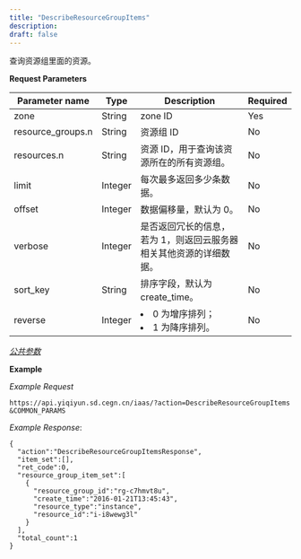 ```yaml
---
title: "DescribeResourceGroupItems"
description: 
draft: false
---
```




查询资源组里面的资源。

**Request Parameters**

| Parameter name | Type | Description | Required |
| --- | --- | --- | --- |
| zone | String | zone ID | Yes |
| resource_groups.n | String | 资源组 ID | No |
| resources.n | String | 资源 ID，用于查询该资源所在的所有资源组。 | No |
| limit | Integer | 每次最多返回多少条数据。 | No |
| offset | Integer | 数据偏移量，默认为 0。 | No |
| verbose | Integer | 是否返回冗长的信息，若为 1，则返回云服务器相关其他资源的详细数据。 | No |
| sort_key | String | 排序字段，默认为 create_time。 | No |
| reverse | Integer | <li>0 为增序排列；<li>1 为降序排列。 | No |

[_公共参数_](../../../parameters/)

**Example**

_Example Request_

```
https://api.yiqiyun.sd.cegn.cn/iaas/?action=DescribeResourceGroupItems
&COMMON_PARAMS
```

_Example Response_:

```
{
  "action":"DescribeResourceGroupItemsResponse",
  "item_set":[],
  "ret_code":0,
  "resource_group_item_set":[
    {
      "resource_group_id":"rg-c7hmvt8u",
      "create_time":"2016-01-21T13:45:43",
      "resource_type":"instance",
      "resource_id":"i-i8wewg3l"
    }
  ],
  "total_count":1
}
```

